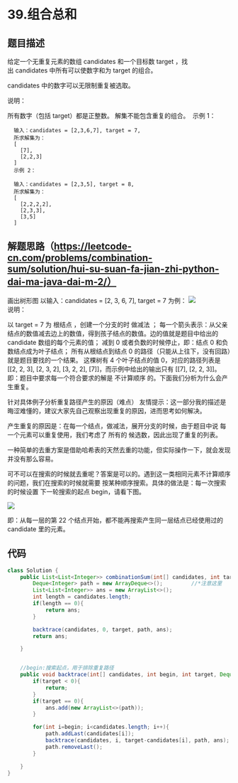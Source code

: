 # 39.组合总和

## 题目描述
给定一个无重复元素的数组 candidates 和一个目标数 target ，找出 candidates 中所有可以使数字和为 target 的组合。

candidates 中的数字可以无限制重复被选取。

说明：

所有数字（包括 target）都是正整数。
解集不能包含重复的组合。 
      示例 1：

      输入：candidates = [2,3,6,7], target = 7,
      所求解集为：
      [
        [7],
        [2,2,3]
      ]
      示例 2：

      输入：candidates = [2,3,5], target = 8,
      所求解集为：
      [
        [2,2,2,2],
        [2,3,3],
        [3,5]
      ]


## 解题思路（https://leetcode-cn.com/problems/combination-sum/solution/hui-su-suan-fa-jian-zhi-python-dai-ma-java-dai-m-2/）
画出树形图
以输入：candidates = [2, 3, 6, 7], target = 7 为例：
<img src="https://github.com/chenfachen/leetcode/blob/main/%E5%9B%9E%E6%BA%AF%E7%AE%97%E6%B3%95/backtrace.png"/><br/>
说明：

以 target = 7 为 根结点 ，创建一个分支的时 做减法 ；
每一个箭头表示：从父亲结点的数值减去边上的数值，得到孩子结点的数值。边的值就是题目中给出的 candidate 数组的每个元素的值；
减到 0 或者负数的时候停止，即：结点 0 和负数结点成为叶子结点；
所有从根结点到结点 0 的路径（只能从上往下，没有回路）就是题目要找的一个结果。
这棵树有 4 个叶子结点的值 0，对应的路径列表是 [[2, 2, 3], [2, 3, 2], [3, 2, 2], [7]]，而示例中给出的输出只有 [[7], [2, 2, 3]]。即：题目中要求每一个符合要求的解是 不计算顺序 的。下面我们分析为什么会产生重复。

针对具体例子分析重复路径产生的原因（难点）
友情提示：这一部分我的描述是晦涩难懂的，建议大家先自己观察出现重复的原因，进而思考如何解决。

产生重复的原因是：在每一个结点，做减法，展开分支的时候，由于题目中说 每一个元素可以重复使用，我们考虑了 所有的 候选数，因此出现了重复的列表。

一种简单的去重方案是借助哈希表的天然去重的功能，但实际操作一下，就会发现并没有那么容易。

可不可以在搜索的时候就去重呢？答案是可以的。遇到这一类相同元素不计算顺序的问题，我们在搜索的时候就需要 按某种顺序搜索。具体的做法是：每一次搜索的时候设置 下一轮搜索的起点 begin，请看下图。

<img src="https://github.com/chenfachen/leetcode/blob/main/%E5%9B%9E%E6%BA%AF%E7%AE%97%E6%B3%95/backtrack_quchong.png"/><br/>

即：从每一层的第 22 个结点开始，都不能再搜索产生同一层结点已经使用过的 candidate 里的元素。


## 代码
```java
class Solution {
    public List<List<Integer>> combinationSum(int[] candidates, int target) {
        Deque<Integer> path = new ArrayDeque<>();         //*注意这里
        List<List<Integer>> ans = new ArrayList<>();
        int length = candidates.length;
        if(length == 0){
            return ans;
        }

        backtrace(candidates, 0, target, path, ans);
        return ans;

    }


    //begin:搜索起点，用于排除重复路径
    public void backtrace(int[] candidates, int begin, int target, Deque<Integer> path, List<List<Integer>> ans){
        if(target < 0){
            return;
        }
        if(target == 0){
            ans.add(new ArrayList<>(path));
        }

        for(int i=begin; i<candidates.length; i++){
            path.addLast(candidates[i]);
            backtrace(candidates, i, target-candidates[i], path, ans);
            path.removeLast();
        }

    }
}
```
